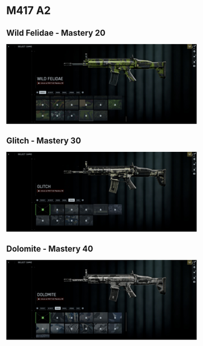 # M417 A2

## Wild Felidae - Mastery 20
![Wild_Felidae](Wild_Felidae.jpg)
## Glitch - Mastery 30
![Glitch](Glitch.jpg)
## Dolomite - Mastery 40
![Dolomite](Dolomite.jpg)
